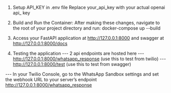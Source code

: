 1. Setup API_KEY in .env file
    Replace your_api_key with your actual openai api_ key

2. Build and Run the Container: After making these changes, navigate to the root of your project directory and run:
    docker-compose up --build

3. Access your FastAPI application at http://127.0.0.1:8000 and swagger at http://127.0.0.1:8000/docs


4. Testing the application
--- 2 api endpoints are hosted here
    --- http://127.0.0.1:8000/whatsapp_response (use this to test from twilio)
    --- http://127.0.0.1:8000/test (use this to test from swagger)

--- In your Twilio Console, go to the WhatsApp Sandbox settings and set the webhook URL to your server’s endpoint http://127.0.0.1:8000/whatsapp_response 